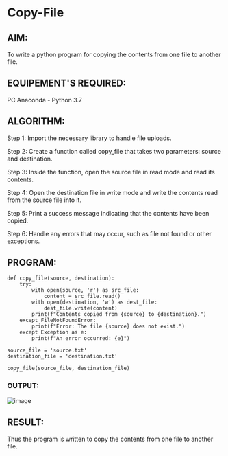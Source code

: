 # Copy-File
## AIM:
To write a python program for copying the contents from one file to another file.
## EQUIPEMENT'S REQUIRED: 
PC
Anaconda - Python 3.7

## ALGORITHM:
Step 1:
Import the necessary library to handle file uploads.

Step 2:
Create a function called copy_file that takes two parameters: source and destination.

Step 3:
Inside the function, open the source file in read mode and read its contents.

Step 4:
Open the destination file in write mode and write the contents read from the source file into it.

Step 5:
Print a success message indicating that the contents have been copied.

Step 6:
Handle any errors that may occur, such as file not found or other exceptions.

## PROGRAM:
```
def copy_file(source, destination):
    try:
        with open(source, 'r') as src_file:
            content = src_file.read()
        with open(destination, 'w') as dest_file:
            dest_file.write(content)
        print(f"Contents copied from {source} to {destination}.")
    except FileNotFoundError:
        print(f"Error: The file {source} does not exist.")
    except Exception as e:
        print(f"An error occurred: {e}")

source_file = 'source.txt'  
destination_file = 'destination.txt'

copy_file(source_file, destination_file)

```

### OUTPUT:

![image](https://github.com/user-attachments/assets/760971bc-5eb2-4bdb-a3fd-a3726840df8c)


## RESULT:
Thus the program is written to copy the contents from one file to another file.
